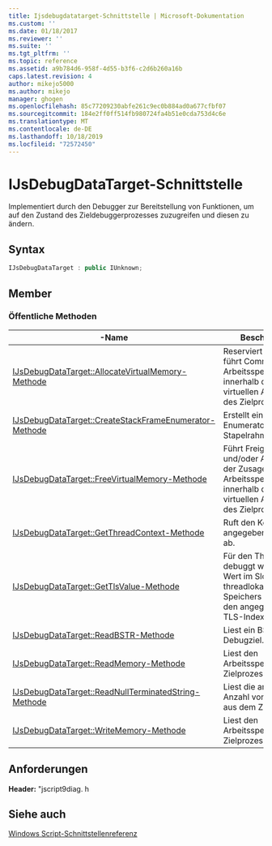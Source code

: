 ```yaml
---
title: Ijsdebugdatatarget-Schnittstelle | Microsoft-Dokumentation
ms.custom: ''
ms.date: 01/18/2017
ms.reviewer: ''
ms.suite: ''
ms.tgt_pltfrm: ''
ms.topic: reference
ms.assetid: a9b784d6-958f-4d55-b3f6-c2d6b260a16b
caps.latest.revision: 4
author: mikejo5000
ms.author: mikejo
manager: ghogen
ms.openlocfilehash: 85c77209230abfe261c9ec0b884ad0a677cfbf07
ms.sourcegitcommit: 184e2ff0ff514fb980724fa4b51e0cda753d4c6e
ms.translationtype: MT
ms.contentlocale: de-DE
ms.lasthandoff: 10/18/2019
ms.locfileid: "72572450"
---
```

# <a name="ijsdebugdatatarget-interface"></a>IJsDebugDataTarget-Schnittstelle
Implementiert durch den Debugger zur Bereitstellung von Funktionen, um auf den Zustand des Zieldebuggerprozesses zuzugreifen und diesen zu ändern.  
  
## <a name="syntax"></a>Syntax  
  
```cpp
IJsDebugDataTarget : public IUnknown;  
```  
  
## <a name="members"></a>Member  
  
### <a name="public-methods"></a>Öffentliche Methoden  
  
|-Name|Beschreibung|  
|----------|-----------------|  
|[IJsDebugDataTarget::AllocateVirtualMemory-Methode](../../winscript/reference/ijsdebugdatatarget-allocatevirtualmemory-method.md)|Reserviert und/oder führt Commit eines Arbeitsspeicherbereich innerhalb des virtuellen Adressraums des Zielprozesses aus.|  
|[IJsDebugDataTarget::CreateStackFrameEnumerator-Methode](../../winscript/reference/ijsdebugdatatarget-createstackframeenumerator-method.md)|Erstellt einen Enumerator für Stapelrahmen.|  
|[IJsDebugDataTarget::FreeVirtualMemory-Methode](../../winscript/reference/ijsdebugdatatarget-freevirtualmemory-method.md)|Führt Freigabe und/oder Aufhebung der Zusage eines Arbeitsspeicherbereich innerhalb des virtuellen Adressraums des Zielprozesses aus.|  
|[IJsDebugDataTarget::GetThreadContext-Methode](../../winscript/reference/ijsdebugdatatarget-getthreadcontext-method.md)|Ruft den Kontext zum angegebenen Thread ab.|  
|[IJsDebugDataTarget::GetTlsValue-Methode](../../winscript/reference/ijsdebugdatatarget-gettlsvalue-method.md)|Für den Thread, der debuggt wird, wird der Wert im Slot des threadlokalen Speichers (TLS) für den angegebenen TLS-Index abgerufen.|  
|[IJsDebugDataTarget::ReadBSTR-Methode](../../winscript/reference/ijsdebugdatatarget-readbstr-method.md)|Liest ein BSTR vom Debugziel.|  
|[IJsDebugDataTarget::ReadMemory-Methode](../../winscript/reference/ijsdebugdatatarget-readmemory-method.md)|Liest den Arbeitsspeicher des Zielprozesses.|  
|[IJsDebugDataTarget::ReadNullTerminatedString-Methode](../../winscript/reference/ijsdebugdatatarget-readnullterminatedstring-method.md)|Liest die angegebene Anzahl von Zeichen aus dem Ziel.|  
|[IJsDebugDataTarget::WriteMemory-Methode](../../winscript/reference/ijsdebugdatatarget-writememory-method.md)|Liest den Arbeitsspeicher des Zielprozesses.|  
  
## <a name="requirements"></a>Anforderungen  
 **Header:** "jscript9diag. h  
  
## <a name="see-also"></a>Siehe auch  
 [Windows Script-Schnittstellenreferenz](../../winscript/reference/windows-script-interfaces-reference.md)